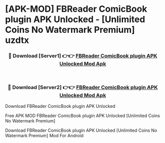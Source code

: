 # [APK-MOD] FBReader ComicBook plugin APK Unlocked - [Unlimited Coins No Watermark Premium] uzdtx



<div align="center">
<h3>🔴 Download [Server1] 👉👉 <a href="https://momento.my/?title=FBReader_ComicBook_plugin_APK_Unlocked">FBReader ComicBook plugin APK Unlocked Mod Apk</a></h3><br>

<h3>🔴 Download [Server2] 👉👉 <a href="https://momento.my/?title=FBReader_ComicBook_plugin_APK_Unlocked">FBReader ComicBook plugin APK Unlocked Mod Apk</a></h3>
</div>



Download FBReader ComicBook plugin APK Unlocked 

Free APK MOD FBReader ComicBook plugin APK Unlocked [Unlimited Coins No Watermark Premium]

Download FBReader ComicBook plugin APK Unlocked [Unlimited Coins No Watermark Premium] Mod For Android
